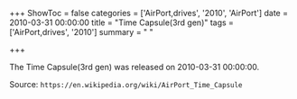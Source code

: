 +++
ShowToc = false
categories = ['AirPort,drives', '2010', 'AirPort']
date = 2010-03-31 00:00:00
title = "Time Capsule(3rd gen)"
tags = ['AirPort,drives', '2010']
summary = " "

+++

The Time Capsule(3rd gen) was released on 2010-03-31 00:00:00.

Source: `https://en.wikipedia.org/wiki/AirPort_Time_Capsule`



